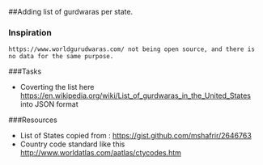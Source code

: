 ##Adding list of gurdwaras per state.

### Inspiration
    https://www.worldgurudwaras.com/ not being open source, and there is no data for the same purpose.

###Tasks
- Coverting the list here https://en.wikipedia.org/wiki/List_of_gurdwaras_in_the_United_States into JSON format

###Resources
- List of States copied from : https://gist.github.com/mshafrir/2646763
- Country code standard like this http://www.worldatlas.com/aatlas/ctycodes.htm